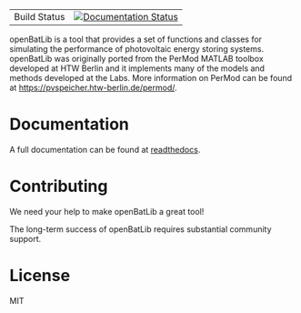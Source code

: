 <table>

<tr>
  <td>Build Status</td>
  <td>
    <a href='https://openbatlib.readthedocs.io/en/latest/?badge=latest'>
    <img src='https://readthedocs.org/projects/openbatlib/badge/?version=latest' alt='Documentation Status' />
    </a>
  </td>
</tr>
</table>

openBatLib is a tool that provides a set of 
functions and classes for simulating the performance of photovoltaic
energy storing systems. openBatLib was originally ported from the PerMod MATLAB
toolbox developed at HTW Berlin and it implements many
of the models and methods developed at the Labs. More information on
PerMod can be found at https://pvspeicher.htw-berlin.de/permod/.


Documentation
=============

A full documentation can be found at [readthedocs](https://openbatlib.readthedocs.io/). 


Contributing
============

We need your help to make openBatLib a great tool!

The long-term success of openBatLib requires substantial community support.


License
=======

MIT
